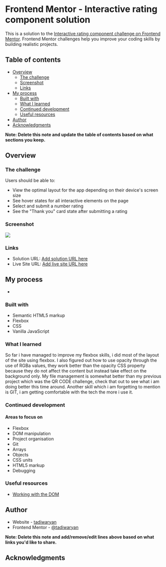# Frontend Mentor - Interactive rating component solution

This is a solution to the [Interactive rating component challenge on Frontend Mentor](https://www.frontendmentor.io/challenges/interactive-rating-component-koxpeBUmI). Frontend Mentor challenges help you improve your coding skills by building realistic projects. 

## Table of contents

- [Overview](#overview)
  - [The challenge](#the-challenge)
  - [Screenshot](#screenshot)
  - [Links](#links)
- [My process](#my-process)
  - [Built with](#built-with)
  - [What I learned](#what-i-learned)
  - [Continued development](#continued-development)
  - [Useful resources](#useful-resources)
- [Author](#author)
- [Acknowledgments](#acknowledgments)

**Note: Delete this note and update the table of contents based on what sections you keep.**

## Overview

### The challenge

Users should be able to:

- View the optimal layout for the app depending on their device's screen size
- See hover states for all interactive elements on the page
- Select and submit a number rating
- See the "Thank you" card state after submitting a rating

### Screenshot

![](./screenshot.jpg)

### Links

- Solution URL: [Add solution URL here](https://your-solution-url.com)
- Live Site URL: [Add live site URL here](https://your-live-site-url.com)

## My process

- 

### Built with

- Semantic HTML5 markup
- Flexbox
- CSS
- Vanilla JavaScript

### What I learned

So far i have managed to improve my flexbox skills, i did most of the layout of the site using flexbox.
I also figured out how to use opacity through the use of RGBa values, they work better than the opacity CSS property because they do not affect the 
content but instead take effect on the background only.
My file management is somewhat better than my previous project which was the QR CODE challenge, check that out to see what i am doing better this time around.
Another skill which i am forgetting to mention is GIT, i am getting comfortable with the tech the more i use it.


### Continued development

#### Areas to focus on

- Flexbox
- DOM manipulation
- Project organisation
- Git
- Arrays
- Objects
- CSS units
- HTML5 markup
- Debugging

### Useful resources

- [Working with the DOM](https://developer.mozilla.org/en-US/docs/Learn/JavaScript/Client-side_web_APIs/Manipulating_documents)

## Author

- Website - [tadiwaryan](https://www.your-site.com)
- Frontend Mentor - [@tadiwaryan](https://www.frontendmentor.io/profile/tadiwaryan)

**Note: Delete this note and add/remove/edit lines above based on what links you'd like to share.**

## Acknowledgments

